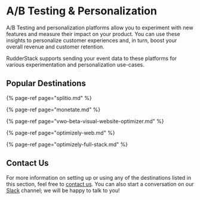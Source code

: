 # A/B Testing & Personalization

A/B Testing and personalization platforms allow you to experiment with new features and measure their impact on your product. You can use these insights to personalize customer experiences and, in turn, boost your overall revenue and customer retention.

RudderStack supports sending your event data to these platforms for various experimentation and personalization use-cases.

## Popular Destinations

{% page-ref page="splitio.md" %}

{% page-ref page="monetate.md" %}

{% page-ref page="vwo-beta-visual-website-optimizer.md" %}

{% page-ref page="optimizely-web.md" %}

{% page-ref page="optimizely-full-stack.md" %}

## Contact Us

For more information on setting up or using any of the destinations listed in this section, feel free to [contact us](mailto:%20docs@rudderstack.com). You can also start a conversation on our [Slack](https://resources.rudderstack.com/join-rudderstack-slack) channel; we will be happy to talk to you!

